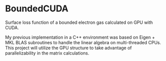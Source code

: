 # BoundedCUDA
Surface loss function of a bounded electron gas calculated on GPU with CUDA.

My previous implementation in a C++ environment was based on Eigen + MKL BLAS subroutines to handle the linear algebra on multi-threaded CPUs.  This project will utilize the GPU structure to take advantage of parallelizability in the matrix calculations.
